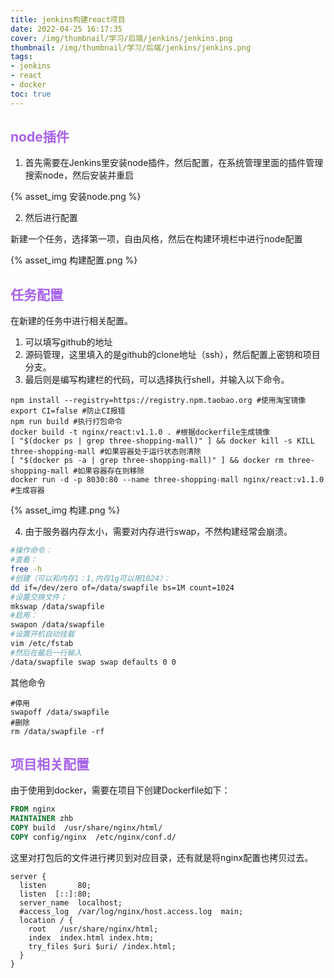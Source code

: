 ```yaml
---
title: jenkins构建react项目
date: 2022-04-25 16:17:35
cover: /img/thumbnail/学习/后端/jenkins/jenkins.png
thumbnail: /img/thumbnail/学习/后端/jenkins/jenkins.png
tags:
- jenkins
- react
- docker
toc: true
---
```


## <font color=#a862ea>node插件</font>

1. 首先需要在Jenkins里安装node插件，然后配置，在系统管理里面的插件管理搜索node，然后安装并重启

<!--more-->

{% asset_img 安装node.png %}

2. 然后进行配置

新建一个任务，选择第一项，自由风格，然后在构建环境栏中进行node配置

{% asset_img 构建配置.png %}

## <font color=#a862ea>任务配置</font>

在新建的任务中进行相关配置。

1. 可以填写github的地址
2. 源码管理，这里填入的是github的clone地址（ssh），然后配置上密钥和项目分支。
3. 最后则是编写构建栏的代码，可以选择执行shell，并输入以下命令。

```shell
npm install --registry=https://registry.npm.taobao.org #使用淘宝镜像
export CI=false #防止CI报错
npm run build #执行打包命令
docker build -t nginx/react:v1.1.0 . #根据dockerfile生成镜像
[ "$(docker ps | grep three-shopping-mall)" ] && docker kill -s KILL three-shopping-mall #如果容器处于运行状态则清除
[ "$(docker ps -a | grep three-shopping-mall)" ] && docker rm three-shopping-mall #如果容器存在则移除
docker run -d -p 8030:80 --name three-shopping-mall nginx/react:v1.1.0 #生成容器
```

{% asset_img 构建.png %}

4. 由于服务器内存太小，需要对内存进行swap，不然构建经常会崩溃。

```sh
#操作命令：
#查看：
free -h
#创建（可以和内存1：1,内存1g可以用1024）：
dd if=/dev/zero of=/data/swapfile bs=1M count=1024 
#设置交换文件；
mkswap /data/swapfile
#启用：
swapon /data/swapfile
#设置开机自动挂载
vim /etc/fstab
#然后在最后一行输入
/data/swapfile swap swap defaults 0 0
```

其他命令

```shell
#停用
swapoff /data/swapfile
#删除
rm /data/swapfile -rf
```

## <font color=#a862ea>项目相关配置</font>

由于使用到docker，需要在项目下创建Dockerfile如下：

```dockerfile
FROM nginx
MAINTAINER zhb
COPY build  /usr/share/nginx/html/ 
COPY config/nginx  /etc/nginx/conf.d/
```

这里对打包后的文件进行拷贝到对应目录，还有就是将nginx配置也拷贝过去。

```nginx
server {
  listen       80;
  listen  [::]:80;
  server_name  localhost;
  #access_log  /var/log/nginx/host.access.log  main;
  location / {
    root   /usr/share/nginx/html;
    index  index.html index.htm;
    try_files $uri $uri/ /index.html;
  }
}
```

